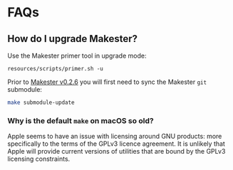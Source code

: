 # FAQs

## How do I upgrade Makester?

Use the Makester primer tool in upgrade mode:
```
resources/scripts/primer.sh -u
```

Prior to [Makester v0.2.6](https://github.com/loum/makester/releases/tag/0.2.6) you will first need
to sync the Makester `git` submodule:
``` sh
make submodule-update
```

### Why is the default `make` on macOS so old?

Apple seems to have an issue with licensing around GNU products: more specifically to the terms of the GPLv3 licence agreement. It is unlikely that Apple will provide current versions of utilities that are bound by the GPLv3 licensing constraints.
